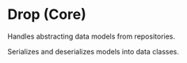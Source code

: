 # Drop (Core)

Handles abstracting data models from repositories. 

Serializes and deserializes models into data classes.